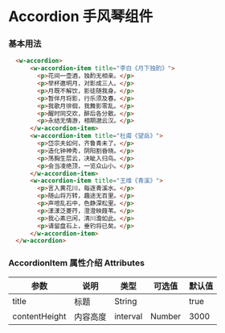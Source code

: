 # Accordion 手风琴组件 

### 基本用法

```html
  <w-accordion>
      <w-accordion-item title="李白《月下独酌》">
        <p>花间一壶酒，独酌无相亲。</p>
        <p>举杯邀明月，对影成三人。</p>
        <p>月既不解饮，影徒随我身。</p>
        <p>暂伴月将影，行乐须及春。</p>
        <p>我歌月徘徊，我舞影零乱。</p>
        <p>醒时同交欢，醉后各分散。</p>
        <p>永结无情游，相期邈云汉。</p>
      </w-accordion-item>
      <w-accordion-item title="杜甫《望岳》">
        <p>岱宗夫如何，齐鲁青未了。</p>
        <p>造化钟神秀，阴阳割昏晓。</p>
        <p>荡胸生层云，决眦入归鸟。</p>
        <p>会当凌绝顶，一览众山小。</p>
      </w-accordion-item>
      <w-accordion-item title="王维《青溪》">
        <p>言入黄花川，每逐青溪水。</p>
        <p>随山将万转，趣途无百里。</p>
        <p>声喧乱石中，色静深松里。</p>
        <p>漾漾泛菱荇，澄澄映葭苇。</p>
        <p>我心素已闲，清川澹如此。</p>
        <p>请留盘石上，垂钓将已矣。</p>
      </w-accordion-item>
  </w-accordion>
```

###  AccordionItem 属性介绍 Attributes

| 参数           | 说明        | 类型       | 可选值        | 默认值     |
|---------------|-------------|-----------|--------------|-----------|
| title         | 标题         | String    |              |    true   |
| contentHeight | 内容高度      | interval  |   Number     |    3000   |
